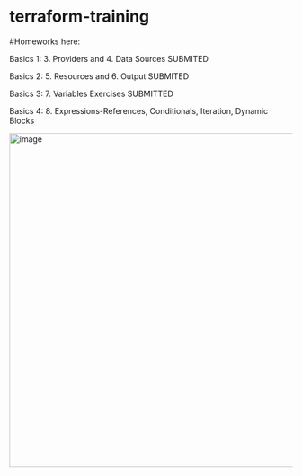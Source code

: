 # terraform-training

#Homeworks here:

Basics 1: 3. Providers and 4. Data Sources SUBMITED

Basics 2: 5. Resources and 6. Output SUBMITED

Basics 3: 7. Variables Exercises SUBMITTED

Basics 4: 8. Expressions-References, Conditionals, Iteration, Dynamic Blocks

<img width="793" height="595" alt="image" src="https://github.com/user-attachments/assets/52afd0c0-4579-4c15-bd4f-60d451a17bda" />
